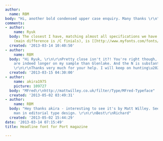 ```yaml
---
author:
  name: RBM
body: "Hi, another bold condensed upper case enquiry. Many thanks \r\n"
comments:
- author:
    name: Ryuk
  body: The closest I have, matching almost all specifications we have with this sample
    (main difference is /C finials), is [[http://www.myfonts.com/fonts/filmotype/glenlake|Glenlake]].
  created: '2013-03-14 10:40:50'
- author:
    name: RBM
  body: "Hi Ryuk, \r\n\r\nPretty close isn't it?! You're right though, C and S terminals
    are indeed longer on my sample than Glenlake. And the N is substantially different.
    \r\n\r\nThanks very much for your help. I will keep on hunting\u2026\r\n"
  created: '2013-03-15 04:30:00'
- author:
    name: akira1975
    picture: 109727
  body: "MFred\r\nhttp://mattwilley.co.uk/filter/Type/MFred-Typeface"
  created: '2013-05-02 03:49:31'
- author:
    name: RBM
  body: "Hey thanks akira - interesting to see it's by Matt Willey. Seems to be the
    man in editorial type design. \r\n\r\nBest\r\nRichard"
  created: '2013-05-02 15:44:29'
date: '2013-03-14 07:15:49'
title: Headline font for Port magazine

---
```

